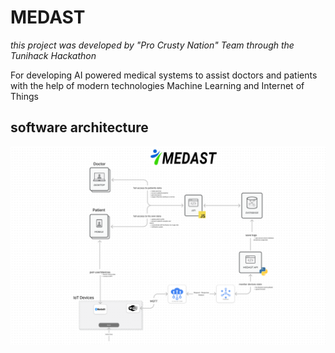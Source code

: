 # MEDAST
*this project was developed by "Pro Crusty Nation" Team through the Tunihack Hackathon*

For developing AI powered medical systems to assist doctors and patients with the help of modern technologies Machine Learning and Internet of Things


## software architecture 

![software architecture](https://github.com/ahmedbechirmezhoud/medast/blob/main/software-architecture.png?raw=true)


